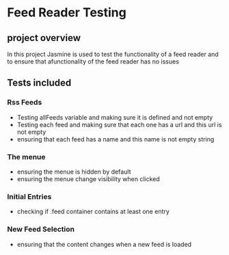 # Feed Reader Testing

## project overview

In this project Jasmine is used to test the functionality of a feed reader and to ensure that afunctionality of the feed reader has no issues


## Tests included

### Rss Feeds

* Testing allFeeds variable and making sure it is defined and not empty
* Testing each feed and making sure that each one has a url and this url is not empty
* ensuring that each feed has a name and this name is not empty string

### The menue

* ensuring the menue is hidden by default
* ensuring the menue change visibility when clicked

### Initial Entries

* checking if .feed container contains at least one entry

### New Feed Selection

* ensuring that the content changes when a new feed is loaded


